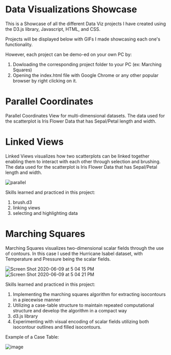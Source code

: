 # Data Visualizations Showcase

This is a Showcase of all the different Data Viz projects I have created using
the D3.js library, Javascript, HTML, and CSS.

Projects will be displayed below with GIFs I made showcasing each one's
functionality.

However, each project can be demo-ed on your own PC by: 
1. Dowloading the corresponding project folder to your PC (ex: Marching Squares)
2. Opening the index.html file with Google Chrome or any 
   other popular browser by right clicking on it. 
   
# Parallel Coordinates

Parallel Coordinates View for multi-dimensional datasets. The data used for the scatterplot is Iris Flower Data that has Sepal/Petal length and width.


   
# Linked Views

Linked Views visualizes how two scatterplots can be linked together enabling them to interact with each other through selection and brushing. The data used for the scatterplot is Iris Flower Data that has Sepal/Petal length and width.

![parallel](https://user-images.githubusercontent.com/31720526/84212940-244a5180-aa74-11ea-80d2-7b3c97fe5de1.gif)

Skills learned and practiced in this project:
1. brush.d3
2. linking views
3. selecting and highlighting data

# Marching Squares 

Marching Squares visualizes two-dimensional scalar fields through the use of contours.
In this case I used the Hurricane Isabel dataset, with Temperature and Pressure being the scalar fields.

![Screen Shot 2020-06-09 at 5 04 15 PM](https://user-images.githubusercontent.com/31720526/84212706-6c1ca900-aa73-11ea-9c05-08a83f699bb5.png)
![Screen Shot 2020-06-09 at 5 04 21 PM](https://user-images.githubusercontent.com/31720526/84212702-6a52e580-aa73-11ea-9a0b-f54699b34c68.png)

Skills learned and practiced in this project:
1. Implementing the marching squares algorithm for extracting isocontours in a piecewise manner
2. Utilizing a case-table structure to maintain repeated computational structure and develop the algorithm in a compact way
3. d3.js library 
4. Experimenting with visual encoding of scalar fields utilizing both isocontour outlines and filled isocontours.

Example of a Case Table: 

![image](https://user-images.githubusercontent.com/31720526/79689164-dea5a100-8207-11ea-97b7-f9871855f752.png)



